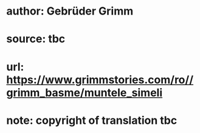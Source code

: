 # author: Gebrüder Grimm
# source: tbc
# url: https://www.grimmstories.com/ro//grimm_basme/muntele_simeli
# note: copyright of translation tbc


